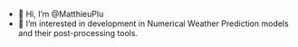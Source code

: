 - 👋 Hi, I’m @MatthieuPlu
- 👀 I’m interested in development in Numerical Weather Prediction models and their post-processing tools.

<!---
MatthieuPlu/MatthieuPlu is a ✨ special ✨ repository because its `README.md` (this file) appears on your GitHub profile.
You can click the Preview link to take a look at your changes.
--->
